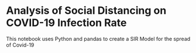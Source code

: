 # Analysis of Social Distancing on COVID-19 Infection Rate

This notebook uses Python and pandas to create a SIR Model for the spread of Covid-19
